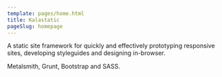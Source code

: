 ```yaml
---
template: pages/home.html
title: Kalastatic
pageSlug: homepage
---
```

A static site framework for quickly and effectively prototyping responsive sites, developing styleguides and designing in-browser.


Metalsmith, Grunt, Bootstrap and SASS.
